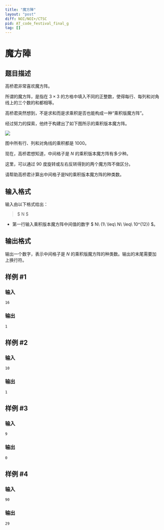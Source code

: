 ```yaml
---
title: "魔方陣"
layout: "post"
diff: NOI/NOI+/CTSC
pid: AT_code_festival_final_g
tag: []
---
```


# 魔方陣

## 题目描述

高桥君非常喜欢魔方阵。

所谓的魔方阵，是指在 $3 \times 3$ 的方格中填入不同的正整数，使得每行、每列和对角线上的三个数的和都相等。

高桥君突然想到，不是求和而是求乘积是否也能构成一种“乘积版魔方阵”。

经过努力的探索，他终于构建出了如下图所示的乘积版本魔方阵。

![](https://cdn.luogu.com.cn/upload/vjudge_pic/AT_code_festival_final_g/30786bc9b2d6f53e8936b1daba736f51cb59deae.png)

图中所有行、列和对角线的乘积都是 $1000$。

现在，高桥君想知道，中间格子是 $N$ 的乘积版本魔方阵有多少种。

这里，可以通过 $90$ 度旋转或左右反转得到的两个魔方阵不做区分。

请帮助高桥君计算出中间格子是N的乘积版本魔方阵的种类数。

## 输入格式

输入由以下格式给出：

> $ N $

- 第一行输入乘积版本魔方阵中间值的数字 $ N\ (1\ \leq\ N\ \leq\ 10^{12}) $。

## 输出格式

输出一个数字，表示中间格子是 $N$ 的乘积版魔方阵的种类数。输出的末尾需要加上换行符。

## 样例 #1

### 输入

```
16
```

### 输出

```
1
```

## 样例 #2

### 输入

```
10
```

### 输出

```
1
```

## 样例 #3

### 输入

```
9
```

### 输出

```
0
```

## 样例 #4

### 输入

```
90
```

### 输出

```
29
```

